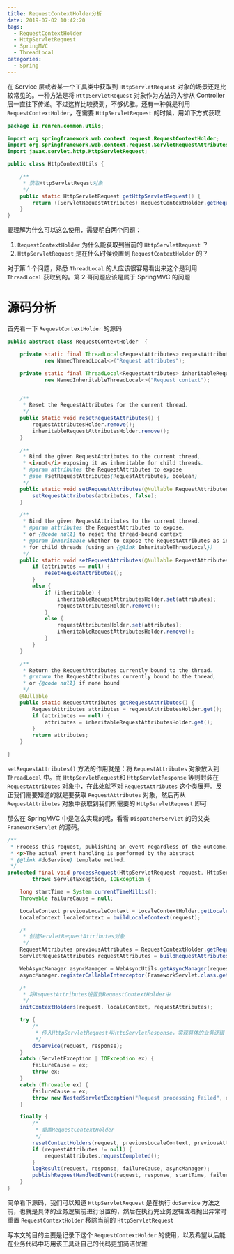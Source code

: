 ```yaml
---
title: RequestContextHolder分析
date: 2019-07-02 10:42:20
tags:
  - RequestContextHolder
  - HttpServletRequest
  - SpringMVC
  - ThreadLocal
categories:
  - Spring
---
```


在 Service 层或者某一个工具类中获取到 `HttpServletRequest` 对象的场景还是比较常见的。一种方法是将 `HttpServletRequest` 对象作为方法的入参从 Controller 层一直往下传递。不过这样比较费劲，不够优雅。还有一种就是利用 `RequestContextHolder`，在需要 `HttpServletRequest` 的时候，用如下方式获取

```java
package io.renren.common.utils;

import org.springframework.web.context.request.RequestContextHolder;
import org.springframework.web.context.request.ServletRequestAttributes;
import javax.servlet.http.HttpServletRequest;

public class HttpContextUtils {

    /**
     * 获取HttpServletReqest对象
     */
	public static HttpServletRequest getHttpServletRequest() {
        return ((ServletRequestAttributes) RequestContextHolder.getRequestAttributes()).getRequest();
	}
}
```

<!-- more -->

要理解为什么可以这么使用，需要明白两个问题：

1. `RequestContextHolder` 为什么能获取到当前的 `HttpServletRequest` ？
2. `HttpServletRequest` 是在什么时候设置到 `RequestContextHolder` 的？

对于第 1 个问题，熟悉 `ThreadLocal` 的人应该很容易看出来这个是利用 `ThreadLocal` 获取到的。第 2 哥问题应该是属于 SpringMVC 的问题

# 源码分析

首先看一下 `RequestContextHolder` 的源码

```java
public abstract class RequestContextHolder  {

	private static final ThreadLocal<RequestAttributes> requestAttributesHolder =
			new NamedThreadLocal<>("Request attributes");

	private static final ThreadLocal<RequestAttributes> inheritableRequestAttributesHolder =
			new NamedInheritableThreadLocal<>("Request context");


	/**
	 * Reset the RequestAttributes for the current thread.
	 */
	public static void resetRequestAttributes() {
		requestAttributesHolder.remove();
		inheritableRequestAttributesHolder.remove();
	}

	/**
	 * Bind the given RequestAttributes to the current thread,
	 * <i>not</i> exposing it as inheritable for child threads.
	 * @param attributes the RequestAttributes to expose
	 * @see #setRequestAttributes(RequestAttributes, boolean)
	 */
	public static void setRequestAttributes(@Nullable RequestAttributes attributes) {
		setRequestAttributes(attributes, false);
	}

	/**
	 * Bind the given RequestAttributes to the current thread.
	 * @param attributes the RequestAttributes to expose,
	 * or {@code null} to reset the thread-bound context
	 * @param inheritable whether to expose the RequestAttributes as inheritable
	 * for child threads (using an {@link InheritableThreadLocal})
	 */
	public static void setRequestAttributes(@Nullable RequestAttributes attributes, boolean inheritable) {
		if (attributes == null) {
			resetRequestAttributes();
		}
		else {
			if (inheritable) {
				inheritableRequestAttributesHolder.set(attributes);
				requestAttributesHolder.remove();
			}
			else {
				requestAttributesHolder.set(attributes);
				inheritableRequestAttributesHolder.remove();
			}
		}
	}

	/**
	 * Return the RequestAttributes currently bound to the thread.
	 * @return the RequestAttributes currently bound to the thread,
	 * or {@code null} if none bound
	 */
	@Nullable
	public static RequestAttributes getRequestAttributes() {
		RequestAttributes attributes = requestAttributesHolder.get();
		if (attributes == null) {
			attributes = inheritableRequestAttributesHolder.get();
		}
		return attributes;
	}

}
```

`setRequestAttributes()` 方法的作用就是：将 `RequestAttributes` 对象放入到 `ThreadLocal` 中。而 `HttpServletRequest`和 `HttpServletResponse` 等则封装在 `RequestAttributes` 对象中，在此处就不对 `RequestAttributes` 这个类展开。反正我们需要知道的就是要获取 `RequestAttributes` 对象，然后再从 `RequestAttributes` 对象中获取到我们所需要的 `HttpServletRequest` 即可

那么在 SpringMVC 中是怎么实现的呢，看看 `DispatcherServlet` 的的父类 `FrameworkServlet` 的源码。

```java
/**
 * Process this request, publishing an event regardless of the outcome.
 * <p>The actual event handling is performed by the abstract
 * {@link #doService} template method.
 */
protected final void processRequest(HttpServletRequest request, HttpServletResponse response)
        throws ServletException, IOException {

    long startTime = System.currentTimeMillis();
    Throwable failureCause = null;

    LocaleContext previousLocaleContext = LocaleContextHolder.getLocaleContext();
    LocaleContext localeContext = buildLocaleContext(request);

    /*
     * 创建ServletRequestAttributes对象
     */
    RequestAttributes previousAttributes = RequestContextHolder.getRequestAttributes();
    ServletRequestAttributes requestAttributes = buildRequestAttributes(request, response, previousAttributes);

    WebAsyncManager asyncManager = WebAsyncUtils.getAsyncManager(request);
    asyncManager.registerCallableInterceptor(FrameworkServlet.class.getName(), new RequestBindingInterceptor());

    /*
     * 将RequestAttributes设置到RequestContextHolder中
     */
    initContextHolders(request, localeContext, requestAttributes);

    try {
        /*
         * 传入HttpServletRequest与HttpServletResponse，实现具体的业务逻辑
         */
        doService(request, response);
    }
    catch (ServletException | IOException ex) {
        failureCause = ex;
        throw ex;
    }
    catch (Throwable ex) {
        failureCause = ex;
        throw new NestedServletException("Request processing failed", ex);
    }

    finally {
        /*
         * 重置RequestContextHolder
         */
        resetContextHolders(request, previousLocaleContext, previousAttributes);
        if (requestAttributes != null) {
            requestAttributes.requestCompleted();
        }
        logResult(request, response, failureCause, asyncManager);
        publishRequestHandledEvent(request, response, startTime, failureCause);
    }
}
```

简单看下源码，我们可以知道 `HttpServletRequest` 是在执行 `doService` 方法之前，也就是具体的业务逻辑前进行设置的，然后在执行完业务逻辑或者抛出异常时重置 `RequestContextHolder` 移除当前的 `HttpServletRequest`

写本文的目的主要是记录下这个 `RequestContextHolder` 的使用，以及希望以后能在业务代码中巧用该工具让自己的代码更加简洁优雅